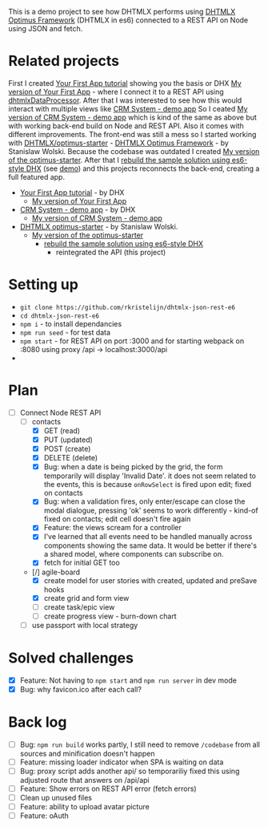This is a demo project to see how DHTMLX performs using [DHTMLX Optimus Framework](https://docs.dhtmlx.com/optimus__index.html) (DHTMLX in es6) connected to a REST API on Node using JSON and fetch.

# Related projects

First I created [Your First App tutorial](https://docs.dhtmlx.com/tutorials__first_app__index.html) showing you the basis or DHX [My version of Your First App](https://github.com/rkristelijn/dhtmlx-grid-rest-api) - where I connect it to a REST API using [dhtmlxDataProcessor](https://docs.dhtmlx.com/dataprocessor__index.html). After that I was interested to see how this would interact with multiple views like [CRM System - demo app](https://dhtmlx.com/docs/products/demoApps/dhtmlxCRMSystem/index.html) So I ceated [My version of CRM System - demo app](https://github.com/rkristelijn/dhtmlx-json-node) which is kind of the same as above but with working back-end build on Node and REST API. Also it comes with different improvements. The front-end was still a mess so I started working with [DHTMLX/optimus-starter](https://github.com/DHTMLX/optimus-start) - [DHTMLX Optimus Framework](https://docs.dhtmlx.com/optimus__index.html) - by Stanislaw Wolski. Because the codebase was outdated I created [My version of the optimus-starter](https://github.com/rkristelijn/optimus-start). After that I [rebuild the sample solution using es6-style DHX](https://github.com/rkristelijn/dhtmlx-es6) (see [demo](http://gius.nl/dhtmlx-es6/)) and this projects reconnects the back-end, creating a full featured app.

- [Your First App tutorial](https://docs.dhtmlx.com/tutorials__first_app__index.html) - by DHX
  - [My version of Your First App](https://github.com/rkristelijn/dhtmlx-grid-rest-api)
- [CRM System - demo app](https://dhtmlx.com/docs/products/demoApps/dhtmlxCRMSystem/index.html) - by DHX
  - [My version of CRM System - demo app](https://github.com/rkristelijn/dhtmlx-json-node)
- [DHTMLX optimus-starter](https://github.com/DHTMLX/optimus-start) - by Stanislaw Wolski. 
  - [My version of the optimus-starter](https://github.com/rkristelijn/optimus-start)
    - [rebuild the sample solution using es6-style DHX](https://github.com/rkristelijn/dhtmlx-es6)
      - reintegrated the API (this project)

# Setting up
- `git clone https://github.com/rkristelijn/dhtmlx-json-rest-e6`
- `cd dhtmlx-json-rest-e6`
- `npm i` - to install dependancies
- `npm run seed` - for test data
- `npm start` - for REST API on port :3000 and for starting webpack on :8080 using proxy /api -> localhost:3000/api
- 
# Plan

- [ ] Connect Node REST API
  - [ ] contacts
    - [x] GET (read)
    - [x] PUT (updated)
    - [x] POST (create)
    - [x] DELETE (delete)
    - [x] Bug: when a date is being picked by the grid, the form temporarily will display 'Invalid Date'. it does not seem related to the events, this is because `onRowSelect` is fired upon edit; fixed on contacts
    - [x] Bug: when a validation fires, only enter/escape can close the modal dialogue, pressing 'ok' seems to work differently - kind-of fixed on contacts; edit cell doesn't fire again
    - [x] Feature: the views scream for a controller
    - [x] I've learned that all events need to be handled manually across components showing the same data. It would be better if there's a shared model, where components can subscribe on.
    - [x] fetch for initial GET too
  - [/] agile-board
    - [x] create model for user stories with created, updated and preSave hooks
    - [x] create grid and form view
    - [ ] create task/epic view
    - [ ] create progress view - burn-down chart
  - [ ] use passport with local strategy

# Solved challenges
- [x] Feature: Not having to `npm start` and `npm run server` in dev mode
- [x] Bug: why favicon.ico after each call?

# Back log


- [ ] Bug: `npm run build` works partly, I still need to remove `/codebase` from all sources and minification doesn't happen
- [ ] Feature: missing loader indicator when SPA is waiting on data
- [ ] Bug: proxy script adds another api/ so temporariliy fixed this using adjusted route that answers on /api/api
- [ ] Feature: Show errors on REST API error (fetch errors)
- [ ] Clean up unused files
- [ ] Feature: ability to upload avatar picture
- [ ] Feature: oAuth

